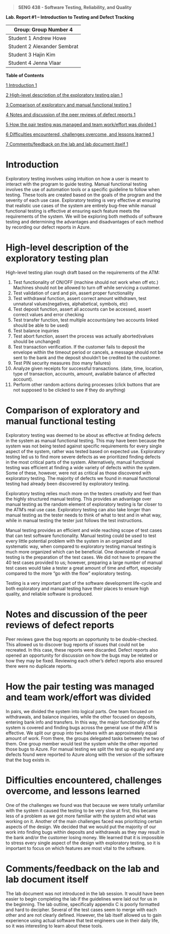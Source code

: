 
>   **SENG 438 - Software Testing, Reliability, and Quality**


**Lab. Report \#1 – Introduction to Testing and Defect Tracking**


| Group: Group Number 4 |
|---------------------|
| Student 1 Andrew Howe
| Student 2 Alexander Sembrat
| Student 3 Hajin Kim
| Student 4 Jenna Vlaar


**Table of Contents**


[1 Introduction 1](#_Toc439194677)

[2 High-level description of the exploratory testing plan   1](#_Toc439194678)

[3 Comparison of exploratory and manual functional testing  1](#_Toc439194679)

[4 Notes and discussion of the peer reviews of defect reports   1](#_Toc439194680)

[5 How the pair testing was managed and team work/effort was
divided 1](#_Toc439194681)

[6 Difficulties encountered, challenges overcome, and lessons
learned 1](#_Toc439194682)

[7 Comments/feedback on the lab and lab document itself 1](#_Toc439194683)




# Introduction

Exploratory testing involves using intuition on how a user is meant to interact with the program to guide testing. Manual functional testing involves the use of automation tools or a specific guideline to follow when testing. These tools are created based on the goals of the program and the severity of each use case. Exploratory testing is very effective at ensuring that realistic use cases of the system are entirely bug-free while manual functional testing is effective at ensuring each feature meets the requirements of the system. We will be exploring both methods of software testing and determining the advantages and disadvantages of each method by recording our defect reports in Azure. 


# High-level description of the exploratory testing plan

High-level testing plan rough draft based on the requirements of the ATM:

1. Test functionality of ON/OFF (machine should not work when off etc.) Machines should not be allowed to turn off while servicing a customer.
2. Test validation of card and pin, assert proper functionality
3. Test withdrawal function, assert correct amount withdrawn, test unnatural values(negatives, alphabetical, symbols, etc)
4. Test deposit function, assert all accounts can be accessed, assert correct values and error checking
5. Test transfer function, test multiple accounts(any two accounts linked should be able to be used)
6. Test balance inquiries
7. Test abort function, assert the process was actually aborted(values should be unchanged)
8. Test transaction verification. If the customer fails to deposit the envelope within the timeout period or cancels, a message should not be sent to the bank and the deposit shouldn’t be credited to the customer.
9. Test PIN security measures (too many failures)
10. Analyze given receipts for successful transactions. (date, time, location, type of transaction, accounts, amount, available balance of affected account).
11. Perform other random actions during processes (click buttons that are not supposed to be clicked to see if they do anything)


# Comparison of exploratory and manual functional testing


Exploratory testing was deemed to be about as effective at finding defects in the system as manual functional testing. This may have been because the system was not being tested against specific requirements for every single aspect of the system, rather was tested based on expected use. Exploratory testing led us to find more severe defects as we prioritized finding defects in the most critical parts of the system. Alternatively, manual functional testing was efficient at finding a wide variety of defects within the system. Some of these, however, were not as critical as those discovered with exploratory testing. The majority of defects we found in manual functional testing had already been discovered by exploratory testing.

Exploratory testing relies much more on the testers creativity and feel than the highly structured manual testing. This provides an advantage over manual testing as the random element of exploratory testing is far closer to the ATM’s real use case. Exploratory testing can also take longer than manual testing as the tester needs to think of what to test and in what way, while in manual testing the tester just follows the test instructions.

Manual testing provides an efficient and wide reaching scope of test cases that can test software functionality. Manual testing could be used to test every little potential problem with the system in an organized and systematic way, when compared to exploratory testing manual testing is much more organized which can be beneficial. One downside of manual testing is the preparation of the test cases. We did not have to prepare the 40 test cases provided to us; however, preparing a large number of manual test cases would take a tester a great amount of time and effort, especially compared to the more “go with the flow” exploratory testing.

Testing is a very important part of the software development life-cycle and both exploratory and manual testing have their places to ensure high quality, and reliable software is produced.

# Notes and discussion of the peer reviews of defect reports

Peer reviews gave the bug reports an opportunity to be double-checked. This allowed us to discover bug reports of issues that could not be recreated. In this case, these reports were discarded. Defect reports also opened an opportunity for discussion on how the bugs may be related or how they may be fixed. Reviewing each other’s defect reports also ensured there were no duplicate reports.

# How the pair testing was managed and team work/effort was divided

In pairs, we divided the system into logical parts. One team focused on withdrawals, and balance inquiries, while the other focused on deposits, entering bank info and transfers. In this way, the major functionality of the system is covered and finding bugs across the general use of the ATM is effective. 
We split our group into two halves with an approximately equal amount of work. From there, the groups delegated tasks between the two of them. One group member would test the system while the other reported those bugs to Azure. 
For manual testing we split the test up equally and any defects found were reported to Azure along with the version of the software that the bug exists in.

# Difficulties encountered, challenges overcome, and lessons learned


One of the challenges we found was that because we were totally unfamiliar with the system it caused the testing to be very slow at first, this became less of a problem as we got more familiar with the system and what was working on it. Another of the main challenges faced was prioritizing certain aspects of the design. We decided that we would put the majority of our work into finding bugs within deposits and withdrawals as they may result in the bank and/or the customer losing money. We learned that it is impossible to stress every single aspect of the design with exploratory testing, so it is important to focus on which features are most vital to the software.

# Comments/feedback on the lab and lab document itself


The lab document was not introduced in the lab session. It would have been easier to begin completing the lab if the guidelines were laid out for us in the beginning. The lab outline, specifically appendix C is poorly formatted and hard to decipher. Several of the test cases seem to merge with each other and are not clearly defined. However, the lab itself allowed us to gain experience using actual software that test engineers use in their daily life, so it was interesting to learn about these tools. 
